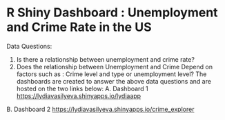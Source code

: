 # R Shiny Dashboard : Unemployment and Crime Rate in the US
Data Questions:
1.	Is there a relationship between unemployment and crime rate?
2.	Does the relationship between Unemployment and Crime Depend on factors such as : Crime level and type or unemployment level?
The dashboards are created to answer the above data questions and are hosted on the two links below:
  A. Dashboard 1
  https://lydiavasilyeva.shinyapps.io/lydiaapp
  
  B. Dashboard 2
   https://lydiavasilyeva.shinyapps.io/crime_explorer






 
